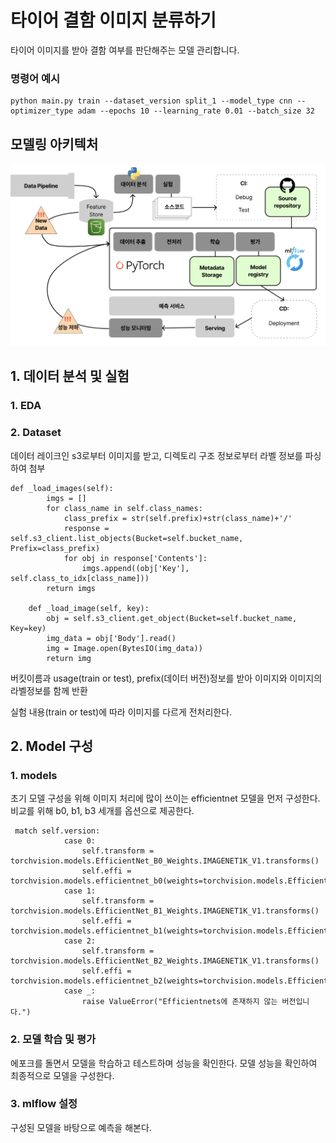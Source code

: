 # 타이어 결함 이미지 분류하기
타이어 이미지를 받아 결함 여부를 판단해주는 모델 관리합니다.

### 명령어 예시
```
python main.py train --dataset_version split_1 --model_type cnn --optimizer_type adam --epochs 10 --learning_rate 0.01 --batch_size 32
```

## 모델링 아키텍처

![아키텍처](model_architecture.png)

## 1. 데이터 분석 및 실험

### 1. EDA

### 2. Dataset
데이터 레이크인 s3로부터 이미지를 받고, 디렉토리 구조 정보로부터 라벨 정보를 파싱하여 첨부
```
def _load_images(self):
        imgs = []
        for class_name in self.class_names:
            class_prefix = str(self.prefix)+str(class_name)+'/'
            response = self.s3_client.list_objects(Bucket=self.bucket_name, Prefix=class_prefix)
            for obj in response['Contents']:
                imgs.append((obj['Key'], self.class_to_idx[class_name]))
        return imgs
        
    def _load_image(self, key):
        obj = self.s3_client.get_object(Bucket=self.bucket_name, Key=key)
        img_data = obj['Body'].read()
        img = Image.open(BytesIO(img_data))
        return img
```
버킷이름과 usage(train or test), prefix(데이터 버전)정보를 받아 이미지와 이미지의 라벨정보를 함께 반환

실험 내용(train or test)에 따라 이미지를 다르게 전처리한다. 


## 2. Model 구성
### 1. models

초기 모델 구성을 위해 이미지 처리에 많이 쓰이는 efficientnet 모델을 먼저 구성한다. 비교를 위해 b0, b1, b3 세개를 옵션으로 제공한다. 
```
 match self.version:
            case 0:
                self.transform = torchvision.models.EfficientNet_B0_Weights.IMAGENET1K_V1.transforms()
                self.effi = torchvision.models.efficientnet_b0(weights=torchvision.models.EfficientNet_B0_Weights.IMAGENET1K_V1)
            case 1:
                self.transform = torchvision.models.EfficientNet_B1_Weights.IMAGENET1K_V1.transforms()
                self.effi = torchvision.models.efficientnet_b1(weights=torchvision.models.EfficientNet_B1_Weights.IMAGENET1K_V1)
            case 2:
                self.transform = torchvision.models.EfficientNet_B2_Weights.IMAGENET1K_V1.transforms()
                self.effi = torchvision.models.efficientnet_b2(weights=torchvision.models.EfficientNet_B2_Weights.IMAGENET1K_V1)
            case _:
                raise ValueError("Efficientnets에 존재하지 않는 버전입니다.")

```

### 2. 모델 학습 및 평가
에포크를 돌면서 모델을 학습하고 테스트하며 성능을 확인한다. 모델 성능을 확인하여 최종적으로 모델을 구성한다. 

### 3. mlflow 설정
구성된 모델을 바탕으로 예측을 해본다. 


